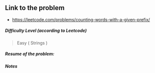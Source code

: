 ## Link to the problem
 
 - https://leetcode.com/problems/counting-words-with-a-given-prefix/
 
##### Difficulty Level (according to Leetcode)
 
 > Easy ( Strings )
 
##### Resume of the problem:



##### Notes
  